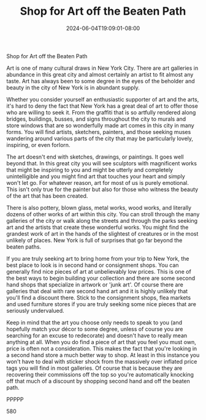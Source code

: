 ﻿---
title: "Shop for Art off the Beaten Path"
date: 2024-06-04T19:09:01-08:00
description: "Text Tips for Web Success"
featured_image: "/images/Text.jpg"
tags: ["Text"]
---

Shop for Art off the Beaten Path

Art is one of many cultural draws in New York City. There are art galleries in abundance in this great city and almost certainly an artist to fit almost any taste. Art has always been to some degree in the eyes of the beholder and beauty in the city of New York is in abundant supply.

Whether you consider yourself an enthusiastic supporter of art and the arts, it's hard to deny the fact that New York has a great deal of art to offer those who are willing to seek it. From the graffiti that is so artfully rendered along bridges, buildings, busses, and signs throughout the city to murals and store windows that are so wonderfully made art comes in this city in many forms. You will find artists, sketchers, painters, and those seeking muses wandering around various parts of the city that may be particularly lovely, inspiring, or even forlorn. 

The art doesn't end with sketches, drawings, or paintings. It goes well beyond that. In this great city you will see sculptors with magnificent works that might be inspiring to you and might be utterly and completely unintelligible and you might find art that touches your heart and simply won't let go. For whatever reason, art for most of us is purely emotional. This isn't only true for the painter but also for those who witness the beauty of the art that has been created.

There is also pottery, blown glass, metal works, wood works, and literally dozens of other works of art within this city. You can stroll through the many galleries of the city or walk along the streets and through the parks seeking art and the artists that create these wonderful works. You might find the grandest work of art in the hands of the slightest of creatures or in the most unlikely of places. New York is full of surprises that go far beyond the beaten paths.

If you are truly seeking art to bring home from your trip to New York, the best place to look is in second hand or consignment shops. You can generally find nice pieces of art at unbelievably low prices. This is one of the best ways to begin building your collection and there are some second hand shops that specialize in artwork or 'junk art'. Of course there are galleries that deal with rare second hand art and it is highly unlikely that you'll find a discount there. Stick to the consignment shops, flea markets and used furniture stores if you are truly seeking some nice pieces that are seriously undervalued.

Keep in mind that the art you choose only needs to speak to you (and hopefully match your décor to some degree, unless of course you are searching for an excuse to redecorate) and doesn't have to really mean anything at all. When you do find a piece of art that you feel you must own, price is often not a consideration. This makes the fact that you're looking in a second hand store a much better way to shop. At least in this instance you won't have to deal with sticker shock from the massively over inflated price tags you will find in most galleries. Of course that is because they are recovering their commissions off the top so you're automatically knocking off that much of a discount by shopping second hand and off the beaten path.

PPPPP

580

